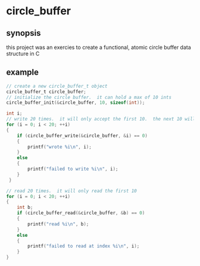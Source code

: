 # circle_buffer

## synopsis
this project was an exercies to create a functional, atomic circle buffer data structure in C

## example
```c
// create a new circle_buffer_t object
circle_buffer_t circle_buffer;
// initialize the circle buffer.  it can hold a max of 10 ints
circle_buffer_init(&circle_buffer, 10, sizeof(int));

int i;
// write 20 times.  it will only accept the first 10.  the next 10 will fail with nonzero exit code
for (i = 0; i < 20; ++i)
{
	if (circle_buffer_write(&circle_buffer, &i) == 0)
	{
		printf("wrote %i\n", i);
	}
	else
	{
		printf("failed to write %i\n", i);
	}
 }

// read 20 times.  it will only read the first 10
for (i = 0; i < 20; ++i)
{
	int b;
	if (circle_buffer_read(&circle_buffer, &b) == 0)
	{
		printf("read %i\n", b);
	}
	else
	{
		printf("failed to read at index %i\n", i);
	}
}
```
